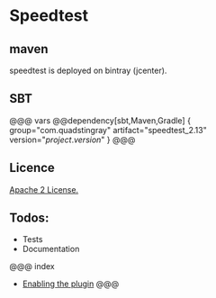 # Speedtest

## maven
speedtest is deployed on bintray (jcenter).

## SBT
@@@ vars
@@dependency[sbt,Maven,Gradle] {
  group="com.quadstingray"
  artifact="speedtest_2.13"
  version="$project.version$"
}
@@@

## Licence
[Apache 2 License.](https://github.com/QuadStingray/speedtest/blob/master/LICENSE)

## Todos:
- Tests
- Documentation

@@@ index
* [Enabling the plugin](samples/index.md)
@@@